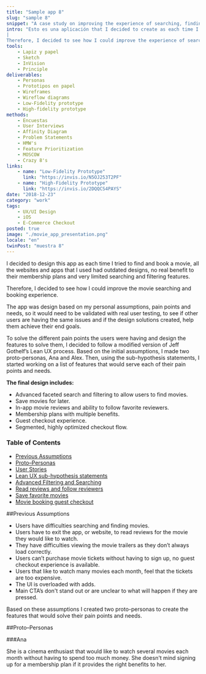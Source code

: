 ```yaml
---
title: "Sample app 8"
slug: "sample 8"
snippet: "A case study on improving the experience of searching, finding and booking movies in a cinema."
intro: "Esto es una aplicación that I decided to create as each time I tried to see a movie using one of my local cinema's website or app, I found that they all had outdated designs limited functionalities that helped people decide which movie to see.
|
Therefore, I decided to see how I could improve the experience of searching, finding and booking a movie using an iOS App."
tools: 
    - Lapiz y papel
    - Sketch
    - InVision
    - Principle
deliverables: 
    - Personas
    - Prototipos en papel
    - Wireframes
    - Wireflow diagrams
    - Low-Fidelity prototype
    - High-fidelity prototype
methods: 
    - Encuestas
    - User Interviews
    - Affinity Diagram
    - Problem Statements
    - HMW's
    - Feature Prioritization
    - MOSCOW
    - Crazy 8's
links:
    - name: "Low-Fidelity Prototype"
      link: "https://invis.io/N5OJ253T2PF"
    - name: "High-Fidelity Prototype"
      link: "https://invis.io/2DQQCS4PAYS"
date: "2018-12-23"
category: "work"
tags:
    - UX/UI Design
    - iOS
    - E-Commerce Checkout
posted: true
image: "./movie_app_presentation.png"
locale: "en"
twinPost: "muestra 8"
---
```


I decided to design this app as each time I tried to find and book a movie, all the websites and apps that I used had outdated designs, no real benefit to their membership plans and very limited searching and filtering features.

Therefore, I decided to see how I could improve the movie searching and booking experience.

The app was design based on my personal assumptions, pain points and needs, so it would need to be validated with real user testing, to see if other users are having the same issues and if the design solutions created, help them achieve their end goals.

To solve the different pain points the users were having and design the features to solve them, I decided to follow a modified version of Jeff Gothelf’s Lean UX process. Based on the initial assumptions, I made two proto-personas, Ana and Alex. Then, using the sub-hypothesis statements, I started working on a list of features that would serve each of their pain points and needs.

**The final design includes:**

* Advanced faceted search and filtering to allow users to find movies.
* Save movies for later.
* In-app movie reviews and ability to follow favorite reviewers.
* Membership plans with multiple benefits.
* Guest checkout experience.
* Segmented, highly optimized checkout flow.

<div class="toc">
<h3 class="toc__title">Table of Contents</h3>
<!-- TOC -->

- [Previous Assumptions](#previous-assumptions)
- [Proto–Personas](#protopersonas)
- [User Stories](#user-stories)
- [Lean UX sub-hypothesis statements](#lean-ux-sub-hypothesis-statements)
- [Advanced Filtering and Searching](#advanced-filtering-and-searching)
- [Read reviews and follow reviewers](#read-reviews-and-follow-reviewers)
- [Save favorite movies](#save-favorite-movies)
- [Movie booking guest checkout](#movie-booking-guest-checkout)

<!-- /TOC -->
</div>

##Previous Assumptions

* Users have difficulties searching and finding movies.
* Users have to exit the app, or website, to read reviews for the movie they would like to watch.
* They have difficulties viewing the movie trailers as they don’t always load correctly.
* Users can’t purchase movie tickets without having to sign up, no guest checkout experience is available.
* Users that like to watch many movies each month, feel that the tickets are too expensive.
* The UI is overloaded with adds.
* Main CTA’s don't stand out or are unclear to what will happen if they are pressed.

Based on these assumptions I created two proto-personas to create the features that would solve their pain points and needs.

##Proto–Personas

###Ana

She is a cinema enthusiast that would like to watch several movies each month without having to spend too much money. She doesn't mind signing up for a membership plan if it provides the right benefits to her.
